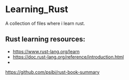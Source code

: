 # Learning_Rust
 A collection of files where i learn rust.

## Rust learning resources:
- https://www.rust-lang.org/learn
- https://doc.rust-lang.org/reference/introduction.html
- 
https://github.com/psibi/rust-book-summary
